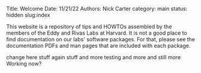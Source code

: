 Title: Welcome
Date: 11/21/22
Authors: Nick Carter
category: main
status: hidden
slug:index

This website is a repository of tips and HOWTOs assembled by the members of the Eddy and Rivas Labs at Harvard.  It is not a good place to find documentation on our labs' software packages.  For that, please see the documentation PDFs and man pages that are included with each package.

change here stuff again stuff
and more testing and more and still more
Working now?